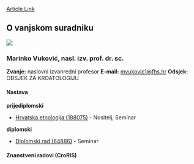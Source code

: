 [Article Link](https://www.fhs.hr/djelatnik/marinko.vukovic)

## O vanjskom suradniku
![](https://www.fhs.hr/images/users_profiles/Marinko_Vukovic.jpg)
###  Marinko Vuković, nasl. izv. prof. dr. sc. 
**Zvanje:**
naslovni izvanredni profesor 
**E-mail:**
[mvukovic1@fhs.hr](javascript:startMail\('izxhibpv@1us.feu'\);)
**Odsjek:**
ODSJEK ZA KROATOLOGIJU 
#### Nastava
**prijediplomski**
  * [Hrvatska etnologija (188075)](https://www.fhs.hr/predmet/hrvetn_a) - Nositelj, Seminar


**diplomski**
  * [Diplomski rad (64886)](https://www.fhs.hr/predmet/diprad_c) - Seminar


#### Znanstveni radovi (CroRIS)
